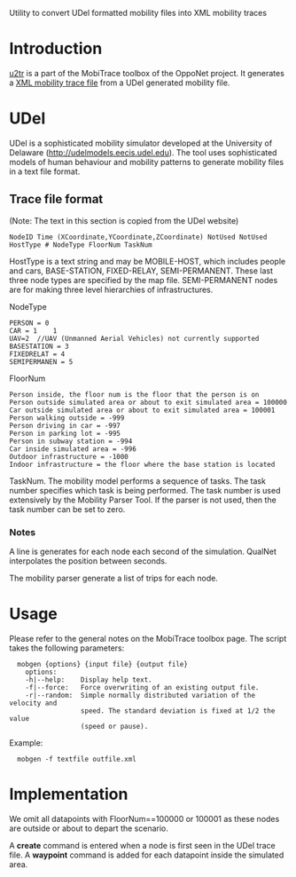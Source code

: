 Utility to convert UDel formatted mobility files into XML mobility traces

# Introduction #

[u2tr](u2tr.md) is a part of the MobiTrace toolbox of the OppoNet project. It generates a [XML mobility trace file](TraceFileFormat.md) from a UDel generated mobility file.

# UDel #

UDel is a sophisticated mobility simulator developed at the University of Delaware (http://udelmodels.eecis.udel.edu). The tool uses sophisticated models of human behaviour and mobility patterns to generate mobility files in a text file format.

## Trace file format ##

(Note: The text in this section is copied from the UDel website)

```
NodeID Time (XCoordinate,YCoordinate,ZCoordinate) NotUsed NotUsed HostType # NodeType FloorNum TaskNum 
```

HostType is a text string and may be MOBILE-HOST, which includes people and cars, BASE-STATION, FIXED-RELAY, SEMI-PERMANENT. These last three node types are specified by the map file. SEMI-PERMANENT nodes are for making three level hierarchies of infrastructures.

NodeType
```
PERSON = 0
CAR = 1    1
UAV=2  //UAV (Unmanned Aerial Vehicles) not currently supported
BASESTATION = 3
FIXEDRELAT = 4
SEMIPERMANEN = 5
```

FloorNum
```
Person inside, the floor num is the floor that the person is on
Person outside simulated area or about to exit simulated area = 100000
Car outside simulated area or about to exit simulated area = 100001
Person walking outside = -999
Person driving in car = -997
Person in parking lot = -995
Person in subway station = -994
Car inside simulated area = -996
Outdoor infrastructure = -1000
Indoor infrastructure = the floor where the base station is located
```

TaskNum. The mobility model performs a sequence of tasks. The task number specifies which task is being performed. The task number is used extensively by the Mobility Parser Tool. If the parser is not used, then the task number can be set to zero.

### Notes ###

A line is generates for each node each second of the simulation. QualNet interpolates the position between seconds.

The mobility parser generate a list of trips for each node.



# Usage #

Please refer to the general notes on the MobiTrace toolbox page. The script takes the following parameters:
```
  mobgen {options} {input file} {output file}
    options:
    -h|--help:    Display help text.
    -f|--force:   Force overwriting of an existing output file.
    -r|--random:  Simple normally distributed variation of the velocity and
                  speed. The standard deviation is fixed at 1/2 the value
                  (speed or pause).
```
Example:
```
  mobgen -f textfile outfile.xml
```

# Implementation #

We omit all datapoints with FloorNum==100000 or 100001 as these nodes are outside or about to depart the scenario.

A **create** command is entered when a node is first seen in the UDel trace file. A **waypoint** command is added for each datapoint inside the simulated area.